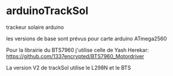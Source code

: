 # arduinoTrackSol
trackeur solaire arduino

les versions de base sont prévus pour carte arduino ATmega2560

Pour la librairie du BTS7960 j'utilise celle de Yash Herekar: 
https://github.com/1337encrypted/BTS7960_Motordriver

La version V2 de trackSol utilise le L298N et le BTS
